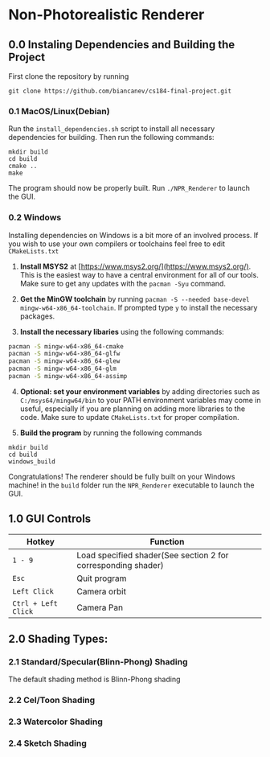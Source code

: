 # Non-Photorealistic Renderer

## 0.0 Instaling Dependencies and Building the Project

First clone the repository by running 
```shell
git clone https://github.com/biancanev/cs184-final-project.git
```

### 0.1 MacOS/Linux(Debian)
Run the `install_dependencies.sh` script to install all necessary dependencies for building. Then run the following commands:
```shell
mkdir build
cd build
cmake ..
make
```

The program should now be properly built. Run `./NPR_Renderer` to launch the GUI.

### 0.2 Windows
Installing dependencies on Windows is a bit more of an involved process. If you wish to use your own compilers or toolchains feel free to edit `CMakeLists.txt`

1. **Install MSYS2** at [https://www.msys2.org/](https://www.msys2.org/). This is the easiest way to have a central environment for all of our tools. Make sure to get any updates with the `pacman -Syu` command.

2. **Get the MinGW toolchain** by running `pacman -S --needed base-devel mingw-w64-x86_64-toolchain`. If prompted type `y` to install the necessary packages.

3. **Install the necessary libaries** using the following commands:
```bash
pacman -S mingw-w64-x86_64-cmake
pacman -S mingw-w64-x86_64-glfw
pacman -S mingw-w64-x86_64-glew
pacman -S mingw-w64-x86_64-glm
pacman -S mingw-w64-x86_64-assimp
```

4. **Optional: set your environment variables** by adding directories such as `C:/msys64/mingw64/bin` to your PATH environment variables may come in useful, especially if you are planning on adding more libraries to the code. Make sure to update `CMakeLists.txt` for proper compilation.

5. **Build the program** by running the following commands
```shell
mkdir build
cd build
windows_build
```

Congratulations! The renderer should be fully built on your Windows machine! in the `build` folder run the `NPR_Renderer` executable to launch the GUI.

## 1.0 GUI Controls
| Hotkey | Function |
| --- | --- |
| `1 - 9` | Load specified shader(See section 2 for corresponding shader) |
| `Esc` | Quit program |
| `Left Click` | Camera orbit |
| `Ctrl + Left Click` | Camera Pan |

## 2.0 Shading Types:

### 2.1 Standard/Specular(Blinn-Phong) Shading
The default shading method is Blinn-Phong shading

### 2.2 Cel/Toon Shading

### 2.3 Watercolor Shading

### 2.4 Sketch Shading